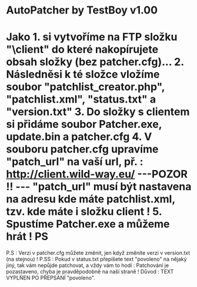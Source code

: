 AutoPatcher by TestBoy v1.00
=================

Jako 1. si vytvoříme na FTP složku "\client" do které nakopírujete obsah složky (bez patcher.cfg)...
2. Následněsi k té složce vložíme soubor "patchlist_creator.php", "patchlist.xml", "status.txt" a "version.txt"
3. Do složky s clientem si přidáme soubor Patcher.exe, update.bin a patcher.cfg
4. V souboru patcher.cfg upravíme "patch_url" na vaší url, př. : http://client.wild-way.eu/ 
---POZOR !! ---
"patch_url" musí být nastavena na adresu kde máte patchlist.xml, tzv. kde máte i složku client !
5. Spustíme Patcher.exe a můžeme hrát !
PS
=================
P.S : Verzi v patcher.cfg můžete změnit, jen když změníte verzi v version.txt (na stejnou) !
P.SS : Pokud v status.txt přepíšete text "povoleno" na nějaký jiný, tak vám nepůjde patchovat, a vždy vám to hodí  : Patchování je pozastaveno, chyba je pravděpodobně na naší straně ! Důvod : TEXT VYPLŇEN PO PŘEPSÁNÍ "povoleno".
